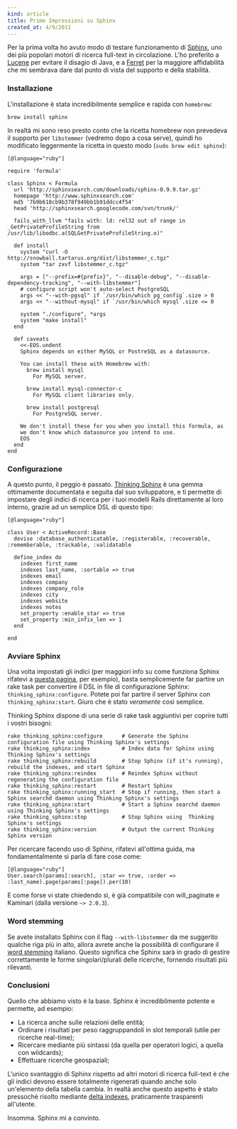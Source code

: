```yaml
---
kind: article
title: Prime Impressioni su Sphinx
created_at: 4/9/2011
---
```


Per la prima volta ho avuto modo di testare funzionamento di [Sphinx](http://sphinxsearch.com/), uno dei più popolari motori di ricerca full-text in circolazione. L'ho preferito a [Lucene](http://lucene.apache.org/) per evitare il disagio di Java, e a  [Ferret](http://ferret.davebalmain.com/) per la maggiore affidabilità che mi sembrava dare dal punto di vista del supporto e della stabilità.

### Installazione

L'installazione è stata incredibilmente semplice e rapida con `homebrew`:

    brew install sphinx

In realtà mi sono reso presto conto che la ricetta homebrew non
prevedeva il supporto per `libstemmer` (vedremo dopo a cosa serve),
quindi ho modificato leggermente la ricetta in questo modo (`sudo brew
edit sphinx`):


    [@language="ruby"]

    require 'formula'

    class Sphinx < Formula
      url 'http://sphinxsearch.com/downloads/sphinx-0.9.9.tar.gz'
      homepage 'http://www.sphinxsearch.com'
      md5 '7b9b618cb9b378f949bb1b91ddcc4f54'
      head 'http://sphinxsearch.googlecode.com/svn/trunk/'

      fails_with_llvm "fails with: ld: rel32 out of range in _GetPrivateProfileString from /usr/lib/libodbc.a(SQLGetPrivateProfileString.o)"

      def install
        system "curl -O http://snowball.tartarus.org/dist/libstemmer_c.tgz"
        system "tar zxvf libstemmer_c.tgz"

        args = ["--prefix=#{prefix}", "--disable-debug", "--disable-dependency-tracking", "--with-libstemmer"]
        # configure script won't auto-select PostgreSQL
        args << "--with-pgsql" if `/usr/bin/which pg_config`.size > 0
        args << "--without-mysql" if `/usr/bin/which mysql`.size <= 0

        system "./configure", *args
        system "make install"
      end

      def caveats
        <<-EOS.undent
        Sphinx depends on either MySQL or PostreSQL as a datasource.

        You can install these with Homebrew with:
          brew install mysql
            For MySQL server.

          brew install mysql-connector-c
            For MySQL client libraries only.

          brew install postgresql
            For PostgreSQL server.

        We don't install these for you when you install this formula, as
        we don't know which datasource you intend to use.
        EOS
      end
    end


### Configurazione

A questo punto, il peggio è passato. [Thinking
Sphinx](http://freelancing-god.github.com/) è una gemma ottimamente
documentata e seguita dal suo sviluppatore, e ti permette di impostare
degli indici di ricerca per i tuoi modelli Rails direttamente al loro
interno, grazie ad un semplice DSL di questo tipo:

    [@language="ruby"]

    class User < ActiveRecord::Base
      devise :database_authenticatable, :registerable, :recoverable, :rememberable, :trackable, :validatable

      define_index do
        indexes first_name
        indexes last_name, :sortable => true
        indexes email
        indexes company
        indexes company_role
        indexes city
        indexes website
        indexes notes
        set_property :enable_star => true
        set_property :min_infix_len => 1
      end

    end

### Avviare Sphinx

Una volta impostati gli indici (per maggiori info su come funziona
Sphinx rifatevi a [questa
pagina](http://freelancing-god.github.com/ts/en/sphinx_basics.html), per
esempio), basta semplicemente far partire un rake task per convertire il
DSL in file di configurazione Sphinx: `thinking_sphinx:configure`.
Potete poi far partire il server Sphinx con `thinking_sphinx:start`.
Giuro che è stato *veramente* così semplice.

Thinking Sphinx dispone di una serie di rake task aggiuntivi per coprire
tutti i vostri bisogni:

    rake thinking_sphinx:configure      # Generate the Sphinx configuration file using Thinking Sphinx's settings
    rake thinking_sphinx:index          # Index data for Sphinx using Thinking Sphinx's settings
    rake thinking_sphinx:rebuild        # Stop Sphinx (if it's running), rebuild the indexes, and start Sphinx
    rake thinking_sphinx:reindex        # Reindex Sphinx without regenerating the configuration file
    rake thinking_sphinx:restart        # Restart Sphinx
    rake thinking_sphinx:running_start  # Stop if running, then start a Sphinx searchd daemon using Thinking Sphinx's settings
    rake thinking_sphinx:start          # Start a Sphinx searchd daemon using Thinking Sphinx's settings
    rake thinking_sphinx:stop           # Stop Sphinx using  Thinking Sphinx's settings
    rake thinking_sphinx:version        # Output the current Thinking Sphinx version

Per ricercare facendo uso di Sphinx, rifatevi all'ottima guida, ma fondamentalmente si parla di fare cose come:

    [@language="ruby"]
    User.search(params[:search], :star => true, :order => :last_name).page(params[:page]).per(10)

E come forse vi state chiedendo sì, è già compatibile con
will_paginate e Kaminari (dalla versione `~> 2.0.3`).

### Word stemming

Se avete installato Sphinx con il flag `--with-libstemmer` da me suggerito qualche riga più in alto, allora avrete anche la possibilità di configurare il [word stemming](http://freelancing-god.github.com/ts/en/advanced_config.html) italiano. Questo significa che Sphinx sarà in grado di gestire correttamente le forme singolari/plurali delle ricerche, fornendo risultati più rilevanti.


### Conclusioni

Quello che abbiamo visto è la base. Sphinx è incredibilmente potente e permette, ad esempio:

* La ricerca anche sulle relazioni delle entità;
* Ordinare i risultati per peso raggruppandoli in slot temporali (utile per ricerche real-time);
* Ricercare mediante più sintassi (da quella per operatori logici, a quella con wildcards);
* Effettuare ricerche geospaziali;

L'unico svantaggio di Sphinx rispetto ad altri motori di ricerca full-text è che gli indici devono essere totalmente rigenerati quando anche solo un'elemento della tabella cambia. In realtà anche questo aspetto è stato pressochè risolto mediante [delta indexes](http://freelancing-god.github.com/ts/en/deltas.html), praticamente trasparenti all'utente.

Insomma. Sphinx mi a convinto.